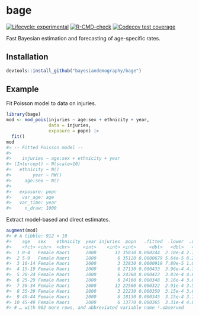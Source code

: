 
<!-- README.md is generated from README.Rmd. Please edit that file -->

# bage

<!-- badges: start -->

[![Lifecycle:
experimental](https://img.shields.io/badge/lifecycle-experimental-orange.svg)](https://lifecycle.r-lib.org/articles/stages.html#experimental)
[![R-CMD-check](https://github.com/bayesiandemography/bage/actions/workflows/R-CMD-check.yaml/badge.svg)](https://github.com/bayesiandemography/bage/actions/workflows/R-CMD-check.yaml)
[![Codecov test
coverage](https://codecov.io/gh/bayesiandemography/bage/branch/main/graph/badge.svg)](https://app.codecov.io/gh/bayesiandemography/bage?branch=main)
<!-- badges: end -->

Fast Bayesian estimation and forecasting of age-specific rates.

## Installation

``` r
devtools::install_github("bayesiandemography/bage")
```

## Example

Fit Poisson model to data on injuries.

``` r
library(bage)
mod <- mod_pois(injuries ~ age:sex + ethnicity + year,
                data = injuries,
                exposure = popn) |>
  fit()
mod
#> -- Fitted Poisson model --
#> 
#>    injuries ~ age:sex + ethnicity + year
#> (Intercept) ~ N(scale=10)
#>   ethnicity ~ N()
#>        year ~ RW()
#>     age:sex ~ N()
#> 
#>   exposure: popn
#>    var_age: age
#>   var_time: year
#>     n_draw: 1000
```

Extract model-based and direct estimates.

``` r
augment(mod)
#> # A tibble: 912 × 10
#>    age   sex    ethnicity  year injuries  popn   .fitted  .lower  .upper .obse…¹
#>    <fct> <chr>  <chr>     <int>    <int> <int>     <dbl>   <dbl>   <dbl>   <dbl>
#>  1 0-4   Female Maori      2000       12 35830 0.000244  2.18e-4 2.73e-4 3.35e-4
#>  2 5-9   Female Maori      2000        6 35120 0.0000679 5.64e-5 8.20e-5 1.71e-4
#>  3 10-14 Female Maori      2000        3 32830 0.0000919 7.80e-5 1.09e-4 9.14e-5
#>  4 15-19 Female Maori      2000        6 27130 0.000433  3.96e-4 4.72e-4 2.21e-4
#>  5 20-24 Female Maori      2000        6 24380 0.000422  3.83e-4 4.63e-4 2.46e-4
#>  6 25-29 Female Maori      2000        6 24160 0.000348  3.16e-4 3.85e-4 2.48e-4
#>  7 30-34 Female Maori      2000       12 22560 0.000322  2.91e-4 3.56e-4 5.32e-4
#>  8 35-39 Female Maori      2000        3 22230 0.000350  3.15e-4 3.86e-4 1.35e-4
#>  9 40-44 Female Maori      2000        6 18130 0.000345  3.15e-4 3.78e-4 3.31e-4
#> 10 45-49 Female Maori      2000        6 13770 0.000365  3.31e-4 4.03e-4 4.36e-4
#> # … with 902 more rows, and abbreviated variable name ¹​.observed
```
